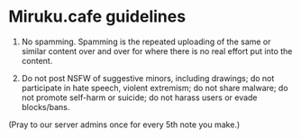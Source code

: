 # Miruku.cafe guidelines

1. No spamming. Spamming is the repeated uploading of the same or similar content over and over for where there is no real effort put into the content.

1. Do not post NSFW of suggestive minors, including drawings; do not participate in hate speech, violent extremism; do not share malware; do not promote self-harm or suicide; do not harass users or evade blocks/bans.

(Pray to our server admins once for every 5th note you make.)
